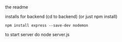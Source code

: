 the readme


installs for backend (cd to backend) (or just npm install)
```
npm install express --save-dev nodemon
```

to start server do node server.js